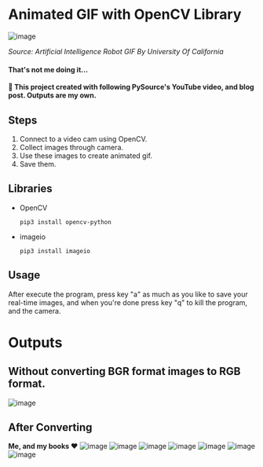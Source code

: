 # Animated GIF with OpenCV Library

![image](https://media.giphy.com/media/3o85xqzprB9DhZmVk4/giphy.gif)

*Source: Artificial Intelligence Robot GIF By University Of California*
#### That's not me doing it...

**🎯   This project created with following PySource's YouTube video, 
and blog post. Outputs are my own.**

## Steps
1. Connect to a video cam using OpenCV.
2. Collect images through camera.
3. Use these images to create animated gif.
4. Save them.

## Libraries
- OpenCV

  `pip3 install opencv-python`

- imageio

  `pip3 install imageio`

## Usage
After execute the program, press key "a" as much as you like 
to save your real-time images, and when you're done press key 
"q" to kill the program, and the camera.

# Outputs

## Without converting BGR format images to RGB format.
![image](https://github.com/GuldenizBektas/Animated-GIF-Real-Time/blob/main/animated%20gifs/second.gif?raw=true)

## After Converting
**Me, and my books ❤**
![image](https://github.com/GuldenizBektas/Animated-GIF-Real-Time/blob/main/animated%20gifs/eighth.gif?raw=true)
![image](https://github.com/GuldenizBektas/Animated-GIF-Real-Time/blob/main/animated%20gifs/fifth.gif?raw=true)
![image](https://github.com/GuldenizBektas/Animated-GIF-Real-Time/blob/main/animated%20gifs/ninth.gif?raw=true)
![image](https://github.com/GuldenizBektas/Animated-GIF-Real-Time/blob/main/animated%20gifs/seventh.gif?raw=true)
![image](https://github.com/GuldenizBektas/Animated-GIF-Real-Time/blob/main/animated%20gifs/sixth.gif?raw=true)
![image](https://github.com/GuldenizBektas/Animated-GIF-Real-Time/blob/main/animated%20gifs/tenth.gif?raw=true)
![image](https://github.com/GuldenizBektas/Animated-GIF-Real-Time/blob/main/animated%20gifs/third.gif?raw=true)
